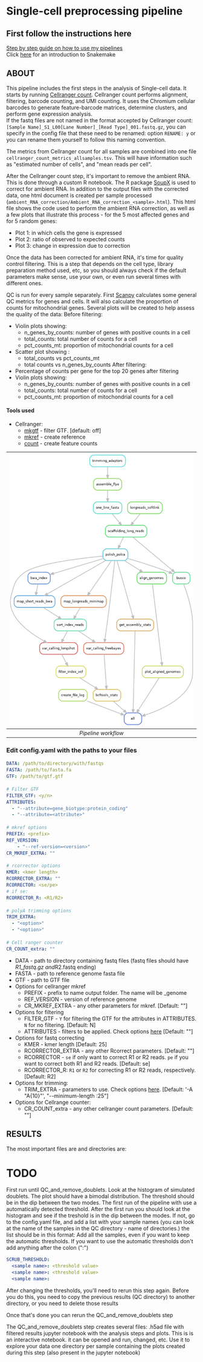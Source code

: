 # Single-cell preprocessing pipeline

## First follow the instructions here

[Step by step guide on how to use my pipelines](https://carolinapb.github.io/2021-06-23-how-to-run-my-pipelines/)  
Click [here](https://github.com/CarolinaPB/snakemake-template/blob/master/Short%20introduction%20to%20Snakemake.pdf) for an introduction to Snakemake

## ABOUT

This pipeline includes the first steps in the analysis of Single-cell data.
It starts by running [Cellranger count](https://support.10xgenomics.com/single-cell-gene-expression/software/pipelines/latest/using/count). Cellranger count performs alignment, filtering, barcode counting, and UMI counting. It uses the Chromium cellular barcodes to generate feature-barcode matrices, determine clusters, and perform gene expression analysis.  
If the fastq files are not named in the format accepted by Cellranger count: `[Sample Name]_S1_L00[Lane Number]_[Read Type]_001.fastq.gz`, you can specify in the config file that these need to be renamed: option `RENAME: y` or you can rename them yourself to follow this naming convention.

The metrics from Cellranger count for all samples are combined into one file `cellranger_count_metrics_allsamples.tsv`. This will have information such as "estimated number of cells", and "mean reads per cell".

After the Cellranger count step, it's important to remove the ambient RNA. This is done through a custom R notebook. The R package [SoupX](https://github.com/constantAmateur/SoupX) is used to correct for ambient RNA. In addition to the output files with the corrected data, one html document is created per sample processed (`ambient_RNA_correction/Ambient_RNA_correction_<sample>.html`). This html file shows the code used to perform the ambient RNA correction, as well as a few plots that illustrate this process - for the 5 most affected genes and for 5 random genes:

- Plot 1: in which cells the gene is expressed
- Plot 2: ratio of observed to expected counts
- Plot 3: change in expression due to correction

Once the data has been corrected for ambient RNA, it's time for quality control filtering. This is a step that depends on the cell type, library preparation method used, etc, so you should always check if the default parameters make sense, use your own, or even run several times with different ones.

QC is run for every sample separately. First [Scanpy](https://scanpy.readthedocs.io/en/stable/) calculates some general QC metrics for genes and cells. It will also calculate the proportion of counts for mitochondrial genes. Several plots will be created to help assess the quality of the data:
Before filtering:
- Violin plots showing:
  - n_genes_by_counts: number of genes with positive counts in a cell
  - total_counts: total number of counts for a cell
  - pct_counts_mt: proportion of mitochondrial counts for a cell
- Scatter plot showing :
  - total_counts vs pct_counts_mt
  - total counts vs n_genes_by_counts
After filtering:
- Percentage of counts per gene for the top 20 genes after filtering
- Violin plots showing:
  - n_genes_by_counts: number of genes with positive counts in a cell
  - total_counts: total number of counts for a cell
  - pct_counts_mt: proportion of mitochondrial counts for a cell



#### Tools used

- Cellranger:
  - [mkgtf](https://support.10xgenomics.com/single-cell-gene-expression/software/pipelines/latest/advanced/references#mkgtf) - filter GTF. [default: off]
  - [mkref](https://support.10xgenomics.com/single-cell-gene-expression/software/pipelines/latest/advanced/references#mkref) - create reference
  - [count](https://support.10xgenomics.com/single-cell-gene-expression/software/pipelines/latest/using/count) - create feature counts

| ![DAG](https://github.com/CarolinaPB/nanopore-assembly/blob/master/workflow.png) |
|:--:|
|*Pipeline workflow* |

### Edit config.yaml with the paths to your files

```yaml
DATA: /path/to/directory/with/fastqs
FASTA: /path/to/fasta.fa
GTF: /path/to/gtf.gtf

# Filter GTF
FILTER_GTF: <y/n> 
ATTRIBUTES:
  - "--attribute=gene_biotype:protein_coding"
  - "--attribute=<attribute>"

# mkref options
PREFIX: <prefix>
REF_VERSION: 
    - "--ref-version=<version>"
CR_MKREF_EXTRA: ""

# rcorrector options
KMER: <kmer length>
RCORRECTOR_EXTRA: "" 
RCORRECTOR: <se/pe>
# if se:
RCORRECTOR_R: <R1/R2>

# polyA trimming options
TRIM_EXTRA: 
  - "<option>"
  - "<option>"

# Cell ranger counter
CR_COUNT_extra: ""
```

- DATA - path to directory containing fastq files (fastq files should have *R1_fastq.gz and*R2.fastq ending)
- FASTA - path to reference genome fasta file
- GTF - path to GTF file
- Options for cellranger mkref
  - PREFIX - prefix to name output folder. The name will be <prefix>_genome
  - REF_VERSION - version of reference genome
  - CR_MKREF_EXTRA - any other parameters for mkref. [Default: ""]
- Options for filtering
  - FILTER_GTF - `Y` for filtering the GTF for the attributes in ATTRIBUTES. `N` for no filtering. [Default: N]
  - ATTRIBUTES - filters to be applied. Check options [here](https://support.10xgenomics.com/single-cell-gene-expression/software/pipelines/latest/advanced/references#mkgtf) [Default: ""]
- Options for fastq correcting
  - KMER - kmer length [Default: 25]
  - RCORRECTOR_EXTRA - any other Rcorrect parameters. [Default: ""]
  - RCORRECTOR - `se` if only want to correct R1 or R2 reads. `pe` if you want to correct both R1 and R2 reads. [Default: se]
  - RCORRECTOR_R: `R1` or `R2` for correcting R1 or R2 reads, respectively. [Default: R2]
- Options for trimming:
  - TRIM_EXTRA - parameters to use. Check options [here](https://cutadapt.readthedocs.io/en/stable/guide.html). [Default: '-A "A{10}"', "--minimum-length :25"]
- Options for Cellrange counter:
  - CR_COUNT_extra - any other cellranger count parameters. [Default: ""]

## RESULTS

The most important files are and directories are:  

# TODO

First run until QC_and_remove_doublets. Look at the histogram of simulated doublets. The plot should have a bimodal distribution. The threshold should be in the dip between the two modes. The first run of the pipeline with use a automatically detected threshold. After the first run you should look at the histogram and see if the treshold is in the dip between the modes. If not, go to the config.yaml file, and add a list with your sample names (you can look at the name of the samples in the QC directory - name of directories.)
the list should be in this format:
Add all the samples, even if you want to keep the automatic thresholds. If you want to use the automatic thresholds don't add anything after the colon (":")

```yaml
SCRUB_THRESHOLD: 
  <sample name>: <threshold value>
  <sample name>: <threshold value>
  <sample name>: 
```

After changing the thresholds, you'll need to rerun this step again. Before you do this, you need to copy the previous results (QC directory) to another directory, or you need to delete those results

Once that's done you can rerun the QC_and_remove_doublets step

The QC_and_remove_doublets step creates several files:
.h5ad file with filtered results
jupyter notebook with the analysis steps and plots. This is is an interactive notebook. it can be opened and run, changed, etc. Use it to explore your data
one directory per sample containing the plots created during this step (also present in the jupyter notebook)
